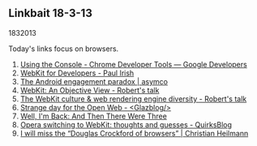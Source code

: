 <article><h1>Linkbait 18-3-13</h1><time><span class="day">18</span><span class="month">3</span><span class="year">2013</span></time><p>Today's links focus on browsers.</p>		<ol class="linkbait">			<li><a href="https://developers.google.com/chrome-developer-tools/docs/console">Using the Console - Chrome Developer Tools &mdash; Google Developers</a></li>			<li><a href="http://paulirish.com/2013/webkit-for-developers/">WebKit for Developers - Paul Irish</a></li>			<li><a href="http://www.asymco.com/2012/11/26/the-android-engagement-paradox/">The Android engagement paradox | asymco</a></li>			<li><a href="http://robertnyman.com/2013/02/14/webkit-an-objective-view/">WebKit: An Objective View - Robert's talk</a></li>			<li><a href="http://robertnyman.com/2013/02/13/the-webkit-culture-web-rendering-engine-diversity/">The WebKit culture &amp; web rendering engine diversity - Robert's talk</a></li>			<li><a href="http://www.glazman.org/weblog/dotclear/index.php?post/2013/02/13/Strange-day-for-the-Open-Web">Strange day for the Open Web - &lt;Glazblog/&gt;</a></li>			<li><a href="http://robert.ocallahan.org/2013/02/and-then-there-were-three.html">Well, I'm Back: And Then There Were Three</a></li>			<li><a href="http://www.quirksmode.org/blog/archives/2013/02/opera_switching.html">Opera switching to WebKit: thoughts and guesses - QuirksBlog</a></li>			<li><a href="http://christianheilmann.com/2013/02/13/i-will-miss-the-douglas-crockford-of-browsers/">I will miss the &ldquo;Douglas Crockford of browsers&rdquo; | Christian Heilmann</a></li>		</ol></article>